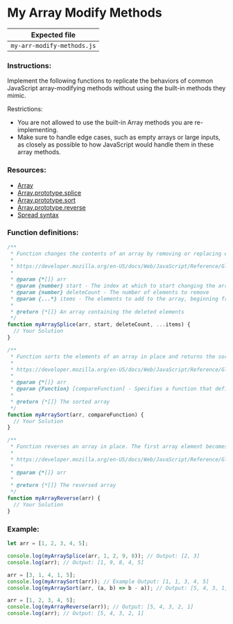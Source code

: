 # My Array Modify Methods

| Expected file              |
| -------------------------- |
| `my-arr-modify-methods.js` |

### Instructions:

Implement the following functions to replicate the behaviors of common JavaScript array-modifying methods without using the built-in methods they mimic.

Restrictions:

- You are not allowed to use the built-in Array methods you are re-implementing.
- Make sure to handle edge cases, such as empty arrays or large inputs, as closely as possible to how JavaScript would handle them in these array methods.

### Resources:

- [Array](https://javascript.info/array)
- [Array.prototype.splice](https://developer.mozilla.org/en-US/docs/Web/JavaScript/Reference/Global_Objects/Array/splice)
- [Array.prototype.sort](https://developer.mozilla.org/en-US/docs/Web/JavaScript/Reference/Global_Objects/Array/sort)
- [Array.prototype.reverse](https://developer.mozilla.org/en-US/docs/Web/JavaScript/Reference/Global_Objects/Array/reverse)
- [Spread syntax](https://developer.mozilla.org/en-US/docs/Web/JavaScript/Reference/Operators/Spread_syntax)

### Function definitions:

```js
/**
 * Function changes the contents of an array by removing or replacing existing elements and/or adding new elements in place.
 *
 * https://developer.mozilla.org/en-US/docs/Web/JavaScript/Reference/Global_Objects/Array/splice
 *
 * @param {*[]} arr
 * @param {number} start - The index at which to start changing the array
 * @param {number} deleteCount - The number of elements to remove
 * @param {...*} items - The elements to add to the array, beginning from start
 *
 * @return {*[]} An array containing the deleted elements
 */
function myArraySplice(arr, start, deleteCount, ...items) {
  // Your Solution
}

/**
 * Function sorts the elements of an array in place and returns the sorted array.
 *
 * https://developer.mozilla.org/en-US/docs/Web/JavaScript/Reference/Global_Objects/Array/sort
 *
 * @param {*[]} arr
 * @param {Function} [compareFunction] - Specifies a function that defines the sort order
 *
 * @return {*[]} The sorted array
 */
function myArraySort(arr, compareFunction) {
  // Your Solution
}

/**
 * Function reverses an array in place. The first array element becomes the last, and the last array element becomes the first.
 *
 * https://developer.mozilla.org/en-US/docs/Web/JavaScript/Reference/Global_Objects/Array/reverse
 *
 * @param {*[]} arr
 *
 * @return {*[]} The reversed array
 */
function myArrayReverse(arr) {
  // Your Solution
}
```

### Example:

```javascript
let arr = [1, 2, 3, 4, 5];

console.log(myArraySplice(arr, 1, 2, 9, 8)); // Output: [2, 3]
console.log(arr); // Output: [1, 9, 8, 4, 5]

arr = [3, 1, 4, 1, 5];
console.log(myArraySort(arr)); // Example Output: [1, 1, 3, 4, 5]
console.log(myArraySort(arr, (a, b) => b - a)); // Output: [5, 4, 3, 1, 1]

arr = [1, 2, 3, 4, 5];
console.log(myArrayReverse(arr)); // Output: [5, 4, 3, 2, 1]
console.log(arr); // Output: [5, 4, 3, 2, 1]
```
